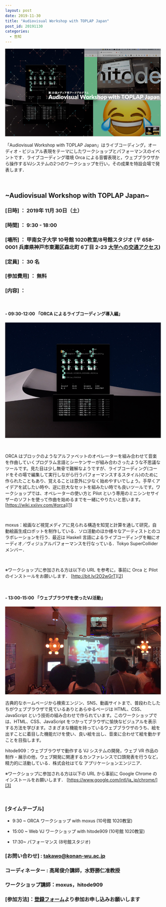 ```yaml
---
layout: post
date: 2019-11-30
title: "Audiovisual Workshop with TOPLAP Japan"
post_id: 20191130
categories:
  - 告知
---
```


![audiovisual_workshop_with_toplap_japan.png](../images/audiovisual_workshop_with_toplap_japan.png)

「Audiovisual Workshop with TOPLAP Japan」はライブコーディング，オーディオ・ビジュアル表現をテーマにしたワークショップとパフォーマンスのイベントです．ライブコーディング環境 Orca による音響表現と，ウェブブラウザから操作するVJシステムの2つのワークショップを行い，その成果を特設会場で発表します．

<br>

## ~Audiovisual Workshop with TOPLAP Japan~

### [日時] ： 2019年 11月 30日（土）

### [時間] ： 9:30 - 18:00

### [場所] ： 甲南女子大学 10号館 1020教室/8号館スタジオ (〒 658-0001 兵庫県神戸市東灘区森北町 6丁目 2-23 [大学への交通アクセス][5])

### [定員] ： 30 名

### [参加費用] ： 無料

### [内容] ：

<br>

#### - 09:30-12:00 「ORCA によるライブコーディング導入編」

![orca_cap_2019_11_08.png](../images/orca_cap_2019_11_08.png)

<br>

ORCA はブロックのようなアルファベットのオペレーターを組み合わせて音楽を作曲していくプログラム言語とシーケンサーが組み合わさったような不思議なツールです。見た目は少し無骨で難解なようですが、ライブコーディング(コードをその場で編集して実行しながら行うパフォーマンスするスタイル)のために作られたこともあり、覚えることは意外に少なく始めやすいでしょう。手早くアイデアを試したい時や、逆に巨大なセットを組みたい時でも良いツールです。ワークショップでは、オペレーターの使い方と Pilot という専用のミニシンセサイザーのソフトを使って作曲を始めるまでを一緒にやりたいと思います。 [https://wiki.xxiivv.com/#orca][1]

<br>

moxus：絵画など視覚メディアに見られる構造を知覚と計算を通して研究，自動絵画生成ロボットを制作している．ソロ活動のほか様々なアーティストとのコラボレーションを行う．最近は Haskell 言語によるライブコーディングを軸にオーディオ／ヴィジュアルパフォーマンスを行なっている．Tokyo SuperCollider メンバー．

<br>

※ワークショップに参加される方は以下の URL を参考に，事前に Orca と Pilot のインストールをお願いします．
[http://bit.ly/2O2wGrT][2]

<br>

#### - 13:00-15:00 「ウェブブラウザを使ったVJ活動」


![browser_vj_cap_2019_11_08](../images/browser_vj_cap_2019_11_08.gif)


古典的なホームページから検索エンジン、SNS、動画サイトまで、普段わたしたちがウェブブラウザで見ているありとあらゆるページは HTML、CSS、JavaScript という技術の組み合わせで作られています。このワークショップでは、HTML、CSS、JavaScript をつかってブラウザに愉快なビジュアルを表示する方法を学びます。さまざまな機能を持っているウェブブラウザのうち、絵を出すことに着目した機能だけを使い、良い絵を出し、音楽に合わせて絵を動かすことを目指します。


hitode909：ウェブブラウザで動作する VJ システムの開発，ウェブ VR 作品の制作・展示の他，ウェブ開発に関連するカンファレンスで口頭発表を行うなど，精力的に活動している．株式会社はてな アプリケーションエンジニア．


※ワークショップに参加される方は以下の URL から事前に Google Chrome のインストールをお願いします．
[https://www.google.com/intl/ja_jp/chrome/][3]

<br>

### [タイムテーブル]

- 9:30 ~ ORCA ワークショップ with moxus (10号館 1020教室)

- 15:00 ~ Web VJ ワークショップ with hitode909 (10号館 1020教室)

- 17:30~ パフォーマンス (8号館スタジオ)

### [お問い合わせ] : takawo@konan-wu.ac.jp

### コーディネーター : 高尾俊介講師，水野勝仁准教授

### ワークショップ講師：moxus，hitode909

### [参加方法]：[登録フォーム][4]より参加お申し込みお願いします


[1]: https://wiki.xxiivv.com/#orca
[2]: http://bit.ly/2O2wGrT
[3]: https://www.google.com/intl/ja_jp/chrome/
[4]: https://docs.google.com/forms/d/1A5rGzfvS7Cdf2THKUGepiXaKduOGfmJ0QxeP09OoYvo/edit?ts=5dc8c953
[5]: https://www.konan-wu.ac.jp/access/
